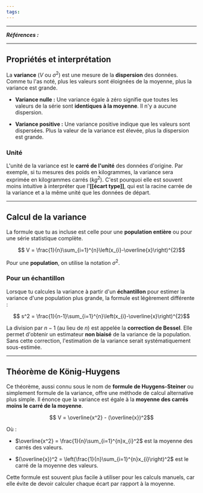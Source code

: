 ```yaml
---
tags:
---
```



---
***Références :***

---

## Propriétés et interprétation

La **variance** ($V$ ou $\sigma^2$) est une mesure de la **dispersion** des données. Comme tu l'as noté, plus les valeurs sont éloignées de la moyenne, plus la variance est grande.

- **Variance nulle :** Une variance égale à zéro signifie que toutes les valeurs de la série sont **identiques à la moyenne**. Il n'y a aucune dispersion.
    
- **Variance positive :** Une variance positive indique que les valeurs sont dispersées. Plus la valeur de la variance est élevée, plus la dispersion est grande.
    

### Unité

L'unité de la variance est le **carré de l'unité** des données d'origine. Par exemple, si tu mesures des poids en kilogrammes, la variance sera exprimée en kilogrammes carrés ($kg^2$). C'est pourquoi elle est souvent moins intuitive à interpréter que l'**[[écart type]]**, qui est la racine carrée de la variance et a la même unité que les données de départ.

---

## Calcul de la variance

La formule que tu as incluse est celle pour une **population entière** ou pour une série statistique complète.

$$ V = \frac{1}{n}\sum_{i=1}^{n}\left(x_{i}-\overline{x}\right)^{2}$$

Pour une **population**, on utilise la notation $\sigma^2$.

### Pour un échantillon

Lorsque tu calcules la variance à partir d'un **échantillon** pour estimer la variance d'une population plus grande, la formule est légèrement différente :

$$ s^2 = \frac{1}{n-1}\sum_{i=1}^{n}\left(x_{i}-\overline{x}\right)^{2}$$

La division par $n-1$ (au lieu de $n$) est appelée la **correction de Bessel**. Elle permet d'obtenir un estimateur **non biaisé** de la variance de la population. Sans cette correction, l'estimation de la variance serait systématiquement sous-estimée.

---

## Théorème de König-Huygens

Ce théorème, aussi connu sous le nom de **formule de Huygens-Steiner** ou simplement formule de la variance, offre une méthode de calcul alternative plus simple. Il énonce que la variance est égale à la **moyenne des carrés moins le carré de la moyenne**.

$$ V = \overline{x^2} - (\overline{x})^2$$

Où :

- $\overline{x^2} = \frac{1}{n}\sum_{i=1}^{n}x_{i}^2$ est la moyenne des carrés des valeurs.
    
- $(\overline{x})^2 = \left(\frac{1}{n}\sum_{i=1}^{n}x_{i}\right)^2$ est le carré de la moyenne des valeurs.
    

Cette formule est souvent plus facile à utiliser pour les calculs manuels, car elle évite de devoir calculer chaque écart par rapport à la moyenne.